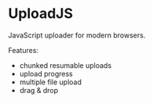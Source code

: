 # UploadJS

JavaScript uploader for modern browsers.

Features:

- chunked resumable uploads
- upload progress
- multiple file upload
- drag & drop
